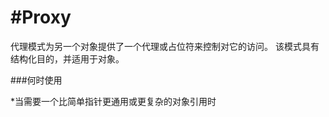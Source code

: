 <!--
 * @Author: lihongchao
 * @Date: 2021-08-19 16:26:34
 * @LastEditTime: 2021-08-21 21:18:15
 * @LastEditors: Please set LastEditors
 * @Description: In User Settings Edit
 * @FilePath: \design-patterns-cpp-master\abstract-factory\README.md
-->
# #Proxy

代理模式为另一个对象提供了一个代理或占位符来控制对它的访问。
该模式具有结构化目的，并适用于对象。

###何时使用

*当需要一个比简单指针更通用或更复杂的对象引用时